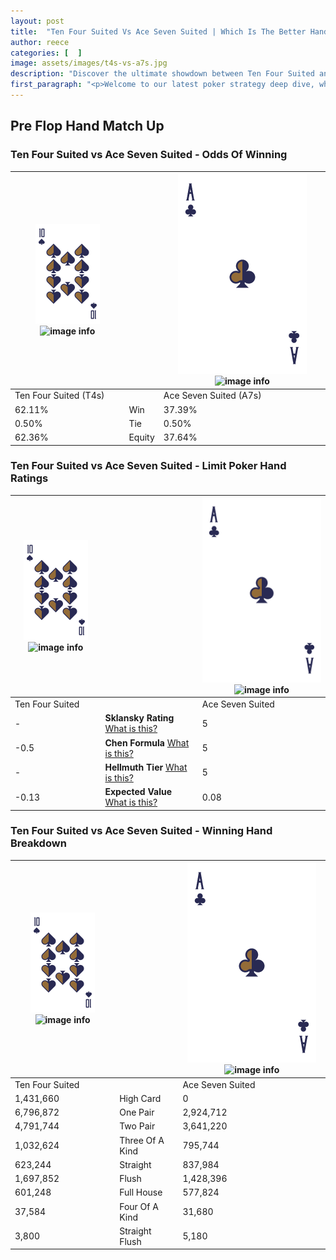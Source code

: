 ```yaml
---
layout: post
title:  "Ten Four Suited Vs Ace Seven Suited | Which Is The Better Hand In Poker? A Complete Guide"
author: reece
categories: [  ]
image: assets/images/t4s-vs-a7s.jpg
description: "Discover the ultimate showdown between Ten Four Suited and Ace Seven Suited in poker! Uncover the odds, strategies, and scenarios where one hand triumphs over the other. Get ready to up your poker game with this thrilling analysis."
first_paragraph: "<p>Welcome to our latest poker strategy deep dive, where we're pitting two distinct hands against each other in a high-stakes showdown: Ten Four Suited vs Ace Seven Suited.</p><p>In the dynamic world of poker, every decision counts, and knowing which hand holds the upper hand is key to your success at the table.</p><p>In this article, we'll dissect these two hands, explore the scenarios where one dominates the other, and equip you with the knowledge to make strategic choices that can tip the odds in your favor.</p><p>Get ready to unravel the intriguing dynamics of these poker hands and elevate your game to new heights.</p>"
---
```




[comment]: # (sp0)

## Pre Flop Hand Match Up

<div class="table hand-ratings" markdown="1"> 



### Ten Four Suited vs Ace Seven Suited - Odds Of Winning


    
| ![image info](assets/images/hand1/T.png) ![image info](assets/images/hand1/4s.png) |  | ![image info](assets/images/hand2/A.png) ![image info](assets/images/hand2/7s.png) |
| -------- | -------- | -------- |
| Ten Four Suited (T4s) |  | Ace Seven Suited (A7s) |
| 62.11% | Win | 37.39% |
| 0.50% | Tie | 0.50% |
| 62.36% | Equity | 37.64% |




[comment]: # (sp1)



### Ten Four Suited vs Ace Seven Suited - Limit Poker Hand Ratings


    
| ![image info](assets/images/hand1/T.png) ![image info](assets/images/hand1/4s.png) |  | ![image info](assets/images/hand2/A.png) ![image info](assets/images/hand2/7s.png) |
| -------- | -------- | -------- |
| Ten Four Suited |  | Ace Seven Suited |
| - | **Sklansky Rating** [What is this?](/sklansky-rating-explained) | 5 |
| -0.5 | **Chen Formula** [What is this?](/chen-formula-explained) | 5 |
| - | **Hellmuth Tier** [What is this?](/Hellmuth-tier-explained) | 5 |
| -0.13 | **Expected Value** [What is this?](/expected-value-explained) | 0.08 |




[comment]: # (sp2)



### Ten Four Suited vs Ace Seven Suited - Winning Hand Breakdown


    
| ![image info](assets/images/hand1/T.png) ![image info](assets/images/hand1/4s.png) |  | ![image info](assets/images/hand2/A.png) ![image info](assets/images/hand2/7s.png) |
| -------- | -------- | -------- |
| Ten Four Suited |  | Ace Seven Suited |
| 1,431,660 | High Card | 0 |
| 6,796,872 | One Pair | 2,924,712 |
| 4,791,744 | Two Pair | 3,641,220 |
| 1,032,624 | Three Of A Kind | 795,744 |
| 623,244 | Straight | 837,984 |
| 1,697,852 | Flush | 1,428,396 |
| 601,248 | Full House | 577,824 |
| 37,584 | Four Of A Kind | 31,680 |
| 3,800 | Straight Flush | 5,180 |




[comment]: # (sp3)



</div>

[comment]: # (sp4)



[comment]: # (sp5)

